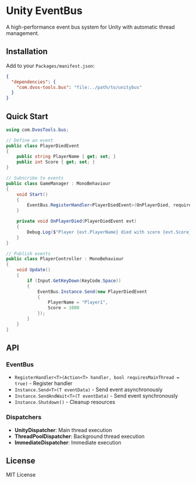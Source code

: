 # Unity EventBus

A high-performance event bus system for Unity with automatic thread management.

## Installation

Add to your `Packages/manifest.json`:
```json
{
  "dependencies": {
    "com.dvos-tools.bus": "file:../path/to/unitybus"
  }
}
```

## Quick Start

```csharp
using com.DvosTools.bus;

// Define an event
public class PlayerDiedEvent
{
    public string PlayerName { get; set; }
    public int Score { get; set; }
}

// Subscribe to events
public class GameManager : MonoBehaviour
{
    void Start()
    {
        EventBus.RegisterHandler<PlayerDiedEvent>(OnPlayerDied, requiresMainThread: true);
    }

    private void OnPlayerDied(PlayerDiedEvent evt)
    {
        Debug.Log($"Player {evt.PlayerName} died with score {evt.Score}");
    }
}

// Publish events
public class PlayerController : MonoBehaviour
{
    void Update()
    {
        if (Input.GetKeyDown(KeyCode.Space))
        {
            EventBus.Instance.Send(new PlayerDiedEvent 
            { 
                PlayerName = "Player1", 
                Score = 1000 
            });
        }
    }
}
```

## API

### EventBus
- `RegisterHandler<T>(Action<T> handler, bool requiresMainThread = true)` - Register handler
- `Instance.Send<T>(T eventData)` - Send event asynchronously  
- `Instance.SendAndWait<T>(T eventData)` - Send event synchronously
- `Instance.Shutdown()` - Cleanup resources

### Dispatchers
- **UnityDispatcher**: Main thread execution
- **ThreadPoolDispatcher**: Background thread execution  
- **ImmediateDispatcher**: Immediate execution

## License

MIT License